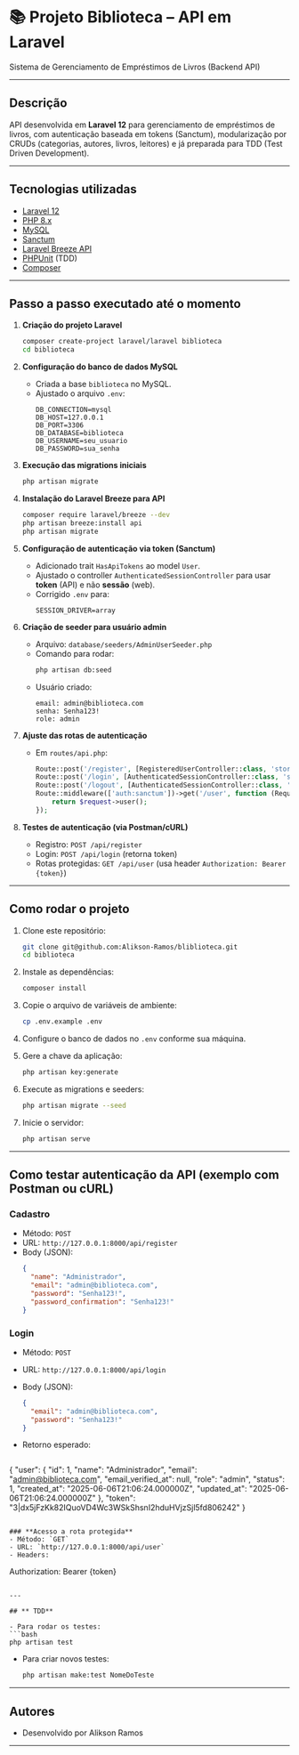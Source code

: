 # 📚 Projeto **Biblioteca** – API em Laravel

Sistema de Gerenciamento de Empréstimos de Livros (Backend API)

---

## **Descrição**

API desenvolvida em **Laravel 12** para gerenciamento de empréstimos de livros, com autenticação baseada em tokens (Sanctum), modularização por CRUDs (categorias, autores, livros, leitores) e já preparada para TDD (Test Driven Development).

---

## **Tecnologias utilizadas**

- [Laravel 12](https://laravel.com/)
- [PHP 8.x](https://www.php.net/)
- [MySQL](https://www.mysql.com/)
- [Sanctum](https://laravel.com/docs/12.x/sanctum)
- [Laravel Breeze API](https://laravel.com/docs/12.x/starter-kits#laravel-breeze)
- [PHPUnit](https://phpunit.de/) (TDD)
- [Composer](https://getcomposer.org/)

---

## **Passo a passo executado até o momento**

1. **Criação do projeto Laravel**
   ```bash
   composer create-project laravel/laravel biblioteca
   cd biblioteca
   ```

2. **Configuração do banco de dados MySQL**
   - Criada a base `biblioteca` no MySQL.
   - Ajustado o arquivo `.env`:
     ```
     DB_CONNECTION=mysql
     DB_HOST=127.0.0.1
     DB_PORT=3306
     DB_DATABASE=biblioteca
     DB_USERNAME=seu_usuario
     DB_PASSWORD=sua_senha
     ```

3. **Execução das migrations iniciais**
   ```bash
   php artisan migrate
   ```

4. **Instalação do Laravel Breeze para API**
   ```bash
   composer require laravel/breeze --dev
   php artisan breeze:install api
   php artisan migrate
   ```

5. **Configuração de autenticação via token (Sanctum)**
   - Adicionado trait `HasApiTokens` ao model `User`.
   - Ajustado o controller `AuthenticatedSessionController` para usar **token** (API) e não **sessão** (web).
   - Corrigido `.env` para:
     ```
     SESSION_DRIVER=array
     ```

6. **Criação de seeder para usuário admin**
   - Arquivo: `database/seeders/AdminUserSeeder.php`
   - Comando para rodar:
     ```bash
     php artisan db:seed
     ```
   - Usuário criado:
     ```
     email: admin@biblioteca.com
     senha: Senha123!
     role: admin
     ```

7. **Ajuste das rotas de autenticação**
   - Em `routes/api.php`:
     ```php
     Route::post('/register', [RegisteredUserController::class, 'store']);
     Route::post('/login', [AuthenticatedSessionController::class, 'store']);
     Route::post('/logout', [AuthenticatedSessionController::class, 'destroy'])->middleware('auth:sanctum');
     Route::middleware(['auth:sanctum'])->get('/user', function (Request $request) {
         return $request->user();
     });
     ```

8. **Testes de autenticação (via Postman/cURL)**
   - Registro: `POST /api/register`
   - Login: `POST /api/login` (retorna token)
   - Rotas protegidas: `GET /api/user` (usa header `Authorization: Bearer {token}`)

---

## **Como rodar o projeto**

1. Clone este repositório:
   ```bash
   git clone git@github.com:Alikson-Ramos/bliblioteca.git
   cd biblioteca
   ```

2. Instale as dependências:
   ```bash
   composer install
   ```

3. Copie o arquivo de variáveis de ambiente:
   ```bash
   cp .env.example .env
   ```

4. Configure o banco de dados no `.env` conforme sua máquina.

5. Gere a chave da aplicação:
   ```bash
   php artisan key:generate
   ```

6. Execute as migrations e seeders:
   ```bash
   php artisan migrate --seed
   ```

7. Inicie o servidor:
   ```bash
   php artisan serve
   ```

---

## **Como testar autenticação da API (exemplo com Postman ou cURL)**

### **Cadastro**
- Método: `POST`
- URL: `http://127.0.0.1:8000/api/register`
- Body (JSON):
  ```json
  {
    "name": "Administrador",
    "email": "admin@biblioteca.com",
    "password": "Senha123!",
    "password_confirmation": "Senha123!"
  }
  ```

### **Login**
- Método: `POST`
- URL: `http://127.0.0.1:8000/api/login`
- Body (JSON):
  ```json
  {
    "email": "admin@biblioteca.com",
    "password": "Senha123!"
  }
  ```

- Retorno esperado:
  ```json
{
    "user": {
        "id": 1,
        "name": "Administrador",
        "email": "admin@biblioteca.com",
        "email_verified_at": null,
        "role": "admin",
        "status": 1,
        "created_at": "2025-06-06T21:06:24.000000Z",
        "updated_at": "2025-06-06T21:06:24.000000Z"
    },
    "token": "3|dx5jFzKk82IQuoVD4Wc3WSkShsnI2hduHVjzSjl5fd806242"
}
  ```

### **Acesso a rota protegida**
- Método: `GET`
- URL: `http://127.0.0.1:8000/api/user`
- Headers:
  ```
  Authorization: Bearer {token}
  ```

---

## ** TDD**

- Para rodar os testes:
  ```bash
  php artisan test
  ```
- Para criar novos testes:
  ```bash
  php artisan make:test NomeDoTeste
  ```

---

## **Autores**

- Desenvolvido por Alikson Ramos

---

